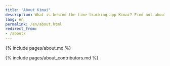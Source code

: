 ```yaml
---
title: "About Kimai"
description: What is behind the time-tracking app Kimai? Find out about it, its history and developer.
lang: en
permalink: /en/about.html
redirect_from: 
- /about/
---
```

 
{% include pages/about.md %}

{% include pages/about_contributors.md %} 
